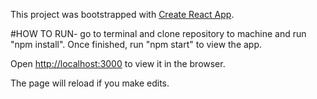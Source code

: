 This project was bootstrapped with [Create React App](https://github.com/facebook/create-react-app).


#HOW TO RUN- go to terminal and clone repository to machine and run "npm install". Once finished, run "npm start" to view the app.

Open [http://localhost:3000](http://localhost:3000) to view it in the browser.

The page will reload if you make edits.<br>






